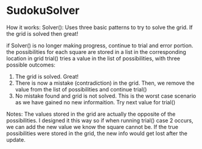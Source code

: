 # SudokuSolver
How it works:
Solver(): Uses three basic patterns to try to solve the grid.
If the grid is solved then great!

if Solver() is no longer making progress, continue to trial and error portion.
the possibilities for each square are stored in a list in the corresponding location in grid
trial() tries a value in the list of possibilities, with three possible outcomes:

1. The grid is solved. Great!
2. There is now a mistake (contradiction) in the grid. Then, we remove the value from the list of possibilities and continue trial()
3. No mistake found and grid is not solved. This is the worst case scenario as we have gained no new informaition. Try next value for trial()

Notes:
The values stored in the grid are actually the opposite of the possibilities. I designed it this way so if when running trial() case 2 occurs, we can add the new value we know the square cannot be. If the true possibilities were stored in the grid, the new info would get lost after the update.

